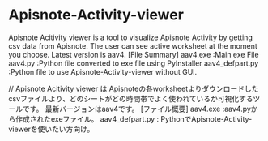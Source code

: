 # Apisnote-Activity-viewer
Apisnote Acitivity viewer is a tool to visualize Apisnote Activity by getting csv data from Apisnote. The user can see active worksheet at the moment you choose.
Latest version is aav4. 
[File Summary]
  aav4.exe   :Main exe File
  aav4.py    :Python file converted to exe file using PyInstaller
  aav4_defpart.py :Python file to use Apisnote-Activity-viewer without GUI. 

// 
Apisnote Acitivity viewer は Apisnoteの各worksheetよりダウンロードしたcsvファイルより、どのシートがどの時間帯でよく使われているか可視化するツールです。
最新バージョンはaav4です。
[ファイル概要]
  aav4.exe   :aav4.pyから作成されたexeファイル。
  aav4_defpart.py : PythonでApisnote-Activity-viewerを使いたい方向け。
